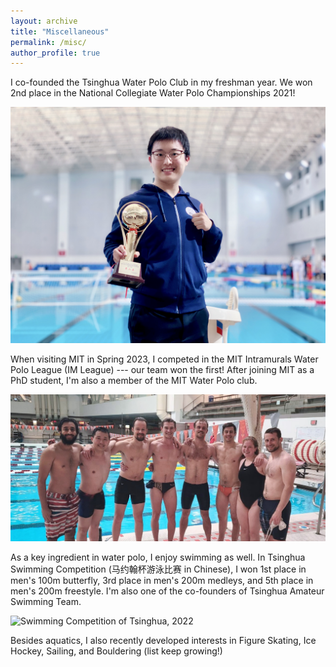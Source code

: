 ```yaml
---
layout: archive
title: "Miscellaneous"
permalink: /misc/
author_profile: true
---
```


I co-founded the Tsinghua Water Polo Club in my freshman year. We won 2nd place in the National Collegiate Water Polo Championships 2021!

![National Collegiate Water Polo Championships 2021](../images/waterpolo.jpg)

When visiting MIT in Spring 2023, I competed in the MIT Intramurals Water Polo League (IM League) --- our team won the first! After joining MIT as a PhD student, I'm also a member of the MIT Water Polo club.

![MIT Intramurals Water Polo League, 2023](../images/MITwaterpolo.jpg)

As a key ingredient in water polo, I enjoy swimming as well. In Tsinghua Swimming Competition (马约翰杯游泳比赛 in Chinese), I won 1st place in men's 100m butterfly, 3rd place in men's 200m medleys, and 5th place in men's 200m freestyle. I'm also one of the co-founders of Tsinghua Amateur Swimming Team.

![Swimming Competition of Tsinghua, 2022](../images/butterfly.jpg)

Besides aquatics, I also recently developed interests in Figure Skating, Ice Hockey, Sailing, and Bouldering (list keep growing!)
